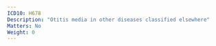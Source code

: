 ```yaml
---
ICD10: H678
Description: "Otitis media in other diseases classified elsewhere"
Matters: No
Weight: 0
---
```

